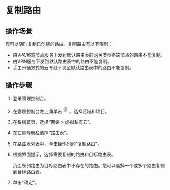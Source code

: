 # 复制路由<a name="vpc_route01_0013"></a>

## 操作场景<a name="zh-cn_topic_0212076968_section6757184175315"></a>

您可以随时复制已创建的路由。复制路由有以下限制：

-   由VPC终端节点服务下发到默认路由表的网关类型终端节点的路由不能复制。
-   由VPN服务下发到默认路由表中的路由不能复制。
-   手工开通方式的云专线下发至默认路由表中的路由不能复制。

## 操作步骤<a name="zh-cn_topic_0212076968_section275712418533"></a>

1.  登录管理控制台。
2.  在管理控制台左上角单击![](figures/icon-region-4.png)，选择区域和项目。
3.  在系统首页，选择“网络 \> 虚拟私有云”。
4.  在左侧导航栏选择“路由表”。
5.  在路由表列表中，单击操作列的“复制路由”。
6.  根据界面提示，选择需要复制的路由和目标路由表。

    页面所列路由为目标路由表中不存在的路由。您可以选择一个或多个路由复制到目标路由表。

7.  单击“确定”。

